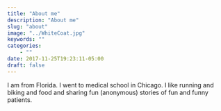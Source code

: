 ```yaml
---
title: "About me"
description: "About me"
slug: "about"
image: "../WhiteCoat.jpg"
keywords: ""
categories:
    - ""
date: 2017-11-25T19:23:11-05:00
draft: false
---
```


I am from Florida. I went to medical school in Chicago. I like running and biking and food and sharing fun (anonymous) stories of fun and funny patients.
